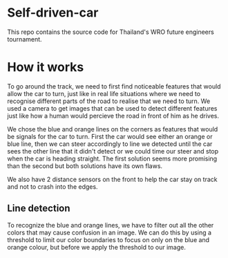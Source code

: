 # Self-driven-car
This repo contains the source code for Thailand's WRO future engineers tournament.

# How it works

To go around the track, we need to first find noticeable features that would allow the car to turn, just like in real life situations where we need to recognise different parts of the road to realise that we need to turn. We used a camera to get images that can be used to detect different features just like how a human would percieve the road in front of him as he drives. 

We chose the blue and orange lines on the corners as features that would be signals for the car to turn. First the car would see either an orange or blue line, then we can steer accordingly to line we detected until the car sees the other line that it didn't detect or we could time our steer and stop when the car is heading straight. The first solution seems more promising than the second but both solutions have its own flaws. 


We also have 2 distance sensors on the front to help the car stay on track and not to crash into the edges.

## Line detection
To recognize the blue and orange lines, we have to filter out all the other colors that may cause confusion in an image. We can do this by using a threshold to limit our color boundaries to focus on only on the blue and orange colour, but before we apply the threshold to our image.



